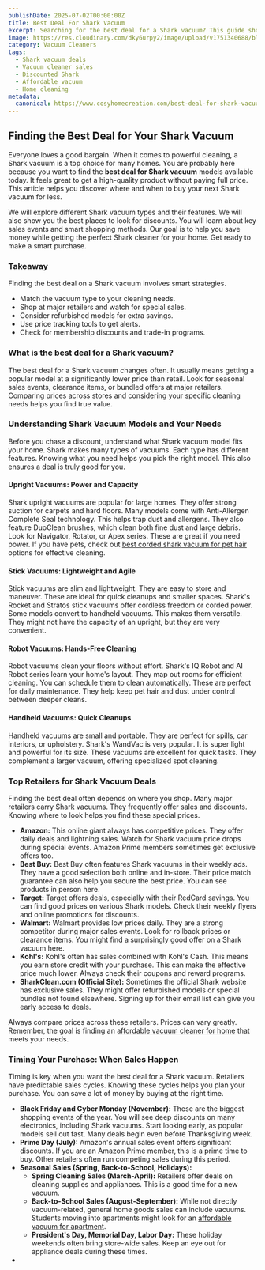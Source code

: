 ```yaml
---
publishDate: 2025-07-02T00:00:00Z
title: Best Deal For Shark Vacuum
excerpt: Searching for the best deal for a Shark vacuum? This guide shows you where to find top discounts, compare models, and save money on your next powerful cleaner.
image: https://res.cloudinary.com/dky6urpy2/image/upload/v1751340688/blog_image_1751340688_qov6ks.webp
category: Vacuum Cleaners
tags:
  - Shark vacuum deals
  - Vacuum cleaner sales
  - Discounted Shark
  - Affordable vacuum
  - Home cleaning
metadata:
  canonical: https://www.cosyhomecreation.com/best-deal-for-shark-vacuum
---
```


## Finding the Best Deal for Your Shark Vacuum

Everyone loves a good bargain. When it comes to powerful cleaning, a Shark vacuum is a top choice for many homes. You are probably here because you want to find the **best deal for Shark vacuum** models available today. It feels great to get a high-quality product without paying full price. This article helps you discover where and when to buy your next Shark vacuum for less.

We will explore different Shark vacuum types and their features. We will also show you the best places to look for discounts. You will learn about key sales events and smart shopping methods. Our goal is to help you save money while getting the perfect Shark cleaner for your home. Get ready to make a smart purchase.

### Takeaway

Finding the best deal on a Shark vacuum involves smart strategies.
*   Match the vacuum type to your cleaning needs.
*   Shop at major retailers and watch for special sales.
*   Consider refurbished models for extra savings.
*   Use price tracking tools to get alerts.
*   Check for membership discounts and trade-in programs.

### What is the best deal for a Shark vacuum?

The best deal for a Shark vacuum changes often. It usually means getting a popular model at a significantly lower price than retail. Look for seasonal sales events, clearance items, or bundled offers at major retailers. Comparing prices across stores and considering your specific cleaning needs helps you find true value.

### Understanding Shark Vacuum Models and Your Needs

Before you chase a discount, understand what Shark vacuum model fits your home. Shark makes many types of vacuums. Each type has different features. Knowing what you need helps you pick the right model. This also ensures a deal is truly good for you.

#### Upright Vacuums: Power and Capacity

Shark upright vacuums are popular for large homes. They offer strong suction for carpets and hard floors. Many models come with Anti-Allergen Complete Seal technology. This helps trap dust and allergens. They also feature DuoClean brushes, which clean both fine dust and large debris. Look for Navigator, Rotator, or Apex series. These are great if you need power. If you have pets, check out [best corded shark vacuum for pet hair](https://cosyhomecreation.com/best-corded-shark-vacuum-for-pet-hair) options for effective cleaning.

#### Stick Vacuums: Lightweight and Agile

Stick vacuums are slim and lightweight. They are easy to store and maneuver. These are ideal for quick cleanups and smaller spaces. Shark's Rocket and Stratos stick vacuums offer cordless freedom or corded power. Some models convert to handheld vacuums. This makes them versatile. They might not have the capacity of an upright, but they are very convenient.

#### Robot Vacuums: Hands-Free Cleaning

Robot vacuums clean your floors without effort. Shark's IQ Robot and AI Robot series learn your home's layout. They map out rooms for efficient cleaning. You can schedule them to clean automatically. These are perfect for daily maintenance. They help keep pet hair and dust under control between deeper cleans.

#### Handheld Vacuums: Quick Cleanups

Handheld vacuums are small and portable. They are perfect for spills, car interiors, or upholstery. Shark's WandVac is very popular. It is super light and powerful for its size. These vacuums are excellent for quick tasks. They complement a larger vacuum, offering specialized spot cleaning.

### Top Retailers for Shark Vacuum Deals

Finding the best deal often depends on where you shop. Many major retailers carry Shark vacuums. They frequently offer sales and discounts. Knowing where to look helps you find these special prices.

*   **Amazon:** This online giant always has competitive prices. They offer daily deals and lightning sales. Watch for Shark vacuum price drops during special events. Amazon Prime members sometimes get exclusive offers too.
*   **Best Buy:** Best Buy often features Shark vacuums in their weekly ads. They have a good selection both online and in-store. Their price match guarantee can also help you secure the best price. You can see products in person here.
*   **Target:** Target offers deals, especially with their RedCard savings. You can find good prices on various Shark models. Check their weekly flyers and online promotions for discounts.
*   **Walmart:** Walmart provides low prices daily. They are a strong competitor during major sales events. Look for rollback prices or clearance items. You might find a surprisingly good offer on a Shark vacuum here.
*   **Kohl's:** Kohl's often has sales combined with Kohl's Cash. This means you earn store credit with your purchase. This can make the effective price much lower. Always check their coupons and reward programs.
*   **SharkClean.com (Official Site):** Sometimes the official Shark website has exclusive sales. They might offer refurbished models or special bundles not found elsewhere. Signing up for their email list can give you early access to deals.

Always compare prices across these retailers. Prices can vary greatly. Remember, the goal is finding an [affordable vacuum cleaner for home](https://cosyhomecreation.com/best-affordable-vacuum-cleaner-for-home) that meets your needs.

### Timing Your Purchase: When Sales Happen

Timing is key when you want the best deal for a Shark vacuum. Retailers have predictable sales cycles. Knowing these cycles helps you plan your purchase. You can save a lot of money by buying at the right time.

*   **Black Friday and Cyber Monday (November):** These are the biggest shopping events of the year. You will see deep discounts on many electronics, including Shark vacuums. Start looking early, as popular models sell out fast. Many deals begin even before Thanksgiving week.
*   **Prime Day (July):** Amazon's annual sales event offers significant discounts. If you are an Amazon Prime member, this is a prime time to buy. Other retailers often run competing sales during this period.
*   **Seasonal Sales (Spring, Back-to-School, Holidays):**
    *   **Spring Cleaning Sales (March-April):** Retailers offer deals on cleaning supplies and appliances. This is a good time for a new vacuum.
    *   **Back-to-School Sales (August-September):** While not directly vacuum-related, general home goods sales can include vacuums. Students moving into apartments might look for an [affordable vacuum for apartment](https://cosyhomecreation.com/best-affordable-vacuum-for-apartment).
    *   **President's Day, Memorial Day, Labor Day:** These holiday weekends often bring store-wide sales. Keep an eye out for appliance deals during these times.
*